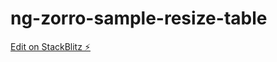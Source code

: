 # ng-zorro-sample-resize-table

[Edit on StackBlitz ⚡️](https://stackblitz.com/edit/angular-s2bxgv-rhqgke)